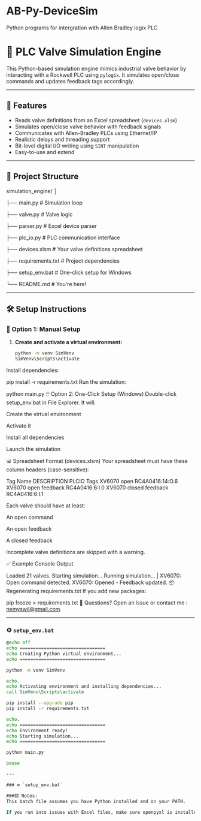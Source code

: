 # AB-Py-DeviceSim
Python programs for intergration with Allen Bradley logix PLC
# 🧪 PLC Valve Simulation Engine

This Python-based simulation engine mimics industrial valve behavior by interacting with a Rockwell PLC using `pylogix`. It simulates open/close commands and updates feedback tags accordingly.

---

## 🚀 Features

- Reads valve definitions from an Excel spreadsheet (`devices.xlsm`)
- Simulates open/close valve behavior with feedback signals
- Communicates with Allen-Bradley PLCs using Ethernet/IP
- Realistic delays and threading support
- Bit-level digital I/O writing using `SINT` manipulation
- Easy-to-use and extend

---

## 📁 Project Structure

simulation_engine/
│

├── main.py # Simulation loop

├── valve.py # Valve logic

├── parser.py # Excel device parser

├── plc_io.py # PLC communication interface

├── devices.xlsm # Your valve definitions spreadsheet

├── requirements.txt # Project dependencies

├── setup_env.bat # One-click setup for Windows

└── README.md # You're here!

---

## 🛠️ Setup Instructions

### 🧵 Option 1: Manual Setup

1. **Create and activate a virtual environment:**

   ```bash
   python -m venv SimVenv
   SimVenv\Scripts\activate
Install dependencies:

pip install -r requirements.txt
Run the simulation:

python main.py
🖱️ Option 2: One-Click Setup (Windows)
Double-click setup_env.bat in File Explorer. It will:

Create the virtual environment

Activate it

Install all dependencies

Launch the simulation

📊 Spreadsheet Format (devices.xlsm)
Your spreadsheet must have these column headers (case-sensitive):

Tag Name	DESCRIPTION	PLCIO Tags
XV6070	open	RC4A0416:14:O.6
XV6070	open feedback	RC4A0416:6:I.0
XV6070	closed feedback	RC4A0416:6:I.1

Each valve should have at least:

An open command

An open feedback

A closed feedback

Incomplete valve definitions are skipped with a warning.

✅ Example Console Output

Loaded 21 valves. Starting simulation...
Running simulation... |
XV6070: Open command detected.
XV6070: Opened - Feedback updated.
📦 Regenerating requirements.txt
If you add new packages:

pip freeze > requirements.txt
💬 Questions?
Open an issue or contact me : nemyswil@gmail.com.


---

### ⚙️ `setup_env.bat`

```bat
@echo off
echo ================================
echo Creating Python virtual environment...
echo ================================

python -m venv SimVenv

echo.
echo Activating environment and installing dependencies...
call SimVenv\Scripts\activate

pip install --upgrade pip
pip install -r requirements.txt

echo.
echo ================================
echo Environment ready!
echo Starting simulation...
echo ================================

python main.py

pause

---

### ⚙️ `setup_env.bat`

###🟨 Notes:
This batch file assumes you have Python installed and on your PATH.

If you run into issues with Excel files, make sure openpyxl is installed and devices.xlsm is in the same directory.
